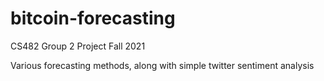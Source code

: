 # bitcoin-forecasting
CS482 Group 2 Project Fall 2021


Various forecasting methods, along with simple twitter sentiment analysis
